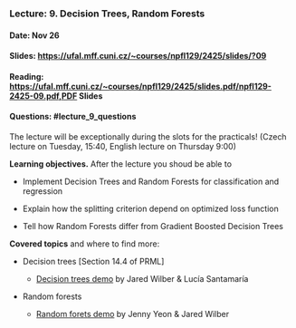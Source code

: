 ### Lecture: 9. Decision Trees, Random Forests
#### Date: Nov 26
#### Slides: https://ufal.mff.cuni.cz/~courses/npfl129/2425/slides/?09
#### Reading: https://ufal.mff.cuni.cz/~courses/npfl129/2425/slides.pdf/npfl129-2425-09.pdf,PDF Slides
#### Questions: #lecture_9_questions

The lecture will be exceptionally during the slots for the practicals! (Czech lecture on Tuesday, 15:40, English lecture on Thursday 9:00)

**Learning objectives.** After the lecture you shoud be able to

- Implement Decision Trees and Random Forests for classification and regression

- Explain how the splitting criterion depend on optimized loss function

- Tell how Random Forests differ from Gradient Boosted Decision Trees

**Covered topics** and where to find more:

- Decision trees [Section 14.4 of PRML]
  - [Decision trees demo](https://mlu-explain.github.io/decision-tree/) by Jared Wilber & Lucía Santamaría

- Random forests
  - [Random forets demo](https://mlu-explain.github.io/random-forest/) by Jenny Yeon & Jared Wilber

